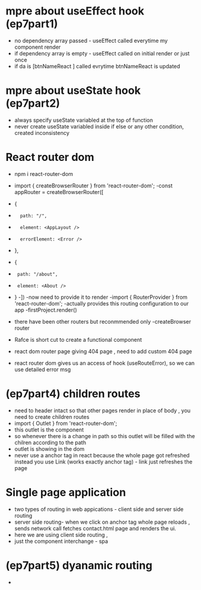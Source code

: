 # mpre about useEffect hook (ep7part1)
- no dependency array passed - useEffect called everytime my component render
- if dependency array is empty - useEffect called on initial render or just once
- if da is [btnNameReact ] called evrytime btnNameReact is updated

# mpre about useState hook (ep7part2)
- always specify useState variabled at the top of function
- never create useState variabled inside if else or any other condition, created inconsistency


# React router dom
- npm i react-router-dom
- import { createBrowserRouter } from 'react-router-dom';
-const appRouter = createBrowserRouter([
-    {
 -       path: "/",
 -       element: <AppLayout />
 -       errorElement: <Error />
  -  },
  -  {
  -      path: "/about",
  -      element: <About />
 -   }
-])
-now need to provide it to render
-import { RouterProvider } from 'react-router-dom';
-actually provides this routing configuration to our app
-firstProject.render(<RouterProvider router={appRouter} />)

- there have been other routers but reconmmended only -createBrowser router
- Rafce is short cut to create a functional component
- react dom router page giving 404 page , need to add custom 404 page
- react router dom gives us an access of hook (useRouteError), so we can use detailed error msg 

# (ep7part4) children routes
- need to header intact so that other pages render in place of body , you need to create children routes
- import { Outlet } from 'react-router-dom';
- this outlet is the component
- so whenever there is a change in path so this outlet will be filled with the chilren according to the path
- outlet is showing in the dom
- never use a anchor tag in react because the whole page got refreshed instead you use Link (works exactly anchor tag) - link just refreshes the page

# Single page application
- two types of routing in web appications - client side and server side routing
- server side routing- when we click on anchor tag whole page reloads , sends network call fetches contact.html page and renders the ui.
- here we are using client side routing , 
- just the component interchange - spa

# (ep7part5) dyanamic routing
- 